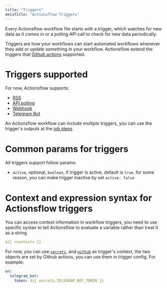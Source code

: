 ```yaml
---
title: "Triggers"
metaTitle: "Actionsflow Triggers"
---
```


Every Actionsflow workflow file starts with a trigger, which watches for new data as it comes in or a polling API call to check for new data periodically.

Triggers are how your workflows can start automated workflows whenever they add or update something in your workflow. Actionsflow extend the triggers that [Github actions](https://docs.github.com/en/actions/reference/events-that-trigger-workflows) supported.

# Triggers supported

For now, Actionsflow supports:

- [RSS](/docs/triggers/0-rss.md)
- [API polling](/docs/triggers/1-poll.md)
- [Webhook](/docs/triggers/2-webhook.md)
- [Telegram Bot](/docs/triggers/3-telegram-bot.md)

An Actionsflow workflow can include multiple triggers, you can use the trigger's outputs at the [job steps](/docs/steps.md)

# Common params for triggers

All triggers support follow params:

- `active`, optional, `boolean`, if trigger is active, default is `true`. for some reason, you can make trigger inactive by set `active: false`

# Context and expression syntax for Actionsflow triggers

You can access context information in workflow triggers, you need to use specific syntax to tell Actionsflow to evaluate a variable rather than treat it as a string.

```yaml
${{ <context> }}
```

For now, you can use [`secrets`](https://docs.github.com/en/actions/configuring-and-managing-workflows/creating-and-storing-encrypted-secrets), and [`github`](https://docs.github.com/en/actions/reference/context-and-expression-syntax-for-github-actions#github-context) as trigger's context, the two objects are set by Github actions, you can use them in trigger config. For example:

```yaml
on:
  telegram_bot:
    token: ${{ secrets.TELEGRAM_BOT_TOKEN }}
```
